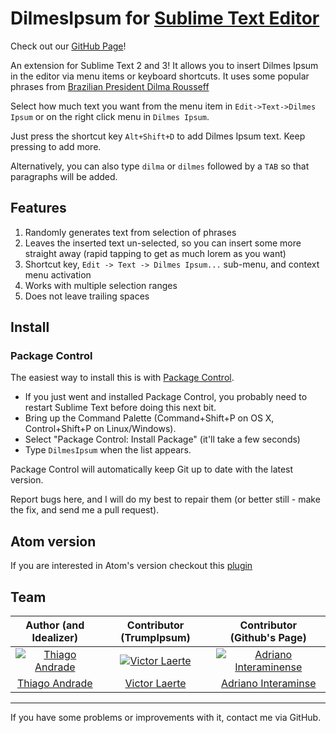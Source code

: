 <a href="#readme" ></a>

# DilmesIpsum for [Sublime Text Editor](http://www.sublimetext.com/)

Check out our <a href="http://thiagoh.github.io/sublime-dilmes-ipsum" target="_blank">GitHub Page</a>!

An extension for Sublime Text 2 and 3! It allows you to insert Dilmes Ipsum in the editor via menu items or keyboard shortcuts. It uses some popular phrases from [Brazilian President Dilma Rousseff](https://en.wikipedia.org/wiki/Dilma_Rousseff)

Select how much text you want from the menu item in `Edit->Text->Dilmes Ipsum` or on the right click menu in `Dilmes Ipsum`.

Just press the shortcut key `Alt+Shift+D` to add Dilmes Ipsum text. Keep pressing to add more.

Alternatively, you can also type `dilma` or `dilmes` followed by a `TAB` so that paragraphs will be added.

## Features

1. Randomly generates text from selection of phrases
2. Leaves the inserted text un-selected, so you can insert some more straight away (rapid tapping to get as much lorem as you want)
3. Shortcut key, `Edit -> Text -> Dilmes Ipsum...` sub-menu, and context menu activation
4. Works with multiple selection ranges
5. Does not leave trailing spaces

## Install

### Package Control

The easiest way to install this is with [Package Control](https://packagecontrol.io/packages/Dilmes%20Ipsum).

 * If you just went and installed Package Control, you probably need to restart Sublime Text before doing this next bit.
 * Bring up the Command Palette (Command+Shift+P on OS X, Control+Shift+P on Linux/Windows).
 * Select "Package Control: Install Package" (it'll take a few seconds)
 * Type `DilmesIpsum` when the list appears.

Package Control will automatically keep Git up to date with the latest version.

Report bugs here, and I will do my best to repair them (or better still - make the fix, and send me a pull request).

## Atom version

If you are interested in Atom's version checkout this [plugin](https://github.com/thiagoh/atom-dilmes-ipsum)

## Team

| Author (and Idealizer) | Contributor (TrumpIpsum) | Contributor (Github's Page) |
|:-:|:-:|:-:|
| [![Thiago Andrade](https://avatars2.githubusercontent.com/u/110336?s=70)](https://github.com/thiagoh) | [![Victor Laerte](https://avatars0.githubusercontent.com/u/7623098?s=70)](https://github.com/victorlaerte) | [![Adriano Interaminense](https://avatars2.githubusercontent.com/u/12699849?s=70)](https://github.com/interaminense) |
| [Thiago Andrade](https://github.com/thiagoh) | [Victor Laerte](http://www.victorlaerte.com) | [Adriano Interaminse](https://github.com/interaminense) |

---

If you have some problems or improvements with it, contact me via GitHub.
